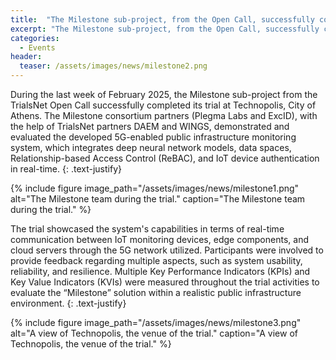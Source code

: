 ```yaml
---
title:  "The Milestone sub-project, from the Open Call, successfully completed its trial"
excerpt: "The Milestone sub-project, from the Open Call, successfully completed its trial, on February 2025"
categories: 
  - Events
header:
  teaser: /assets/images/news/milestone2.png
---
```


During the last week of February 2025, the Milestone sub-project from the TrialsNet Open Call successfully completed its trial at Technopolis, City of Athens. The Milestone consortium partners (Plegma Labs and ExcID), with the help of TrialsNet partners DAEM and WINGS, demonstrated and evaluated the developed 5G-enabled public infrastructure monitoring system, which integrates deep neural network models, data spaces, Relationship-based Access Control (ReBAC), and IoT device authentication in real-time.
{: .text-justify}

{% include figure image_path="/assets/images/news/milestone1.png" alt="The Milestone team during the trial." caption="The Milestone team during the trial." %}

The trial showcased the system's capabilities in terms of real-time communication between IoT monitoring devices, edge components, and cloud servers through the 5G network utilized. Participants were involved to provide feedback regarding multiple aspects, such as system usability, reliability, and resilience. Multiple Key Performance Indicators (KPIs) and Key Value Indicators (KVIs) were measured throughout the trial activities to evaluate the “Milestone” solution within a realistic public infrastructure environment.
{: .text-justify}

{% include figure image_path="/assets/images/news/milestone3.png" alt="A view of Technopolis, the venue of the trial." caption="A view of Technopolis, the venue of the trial." %}


